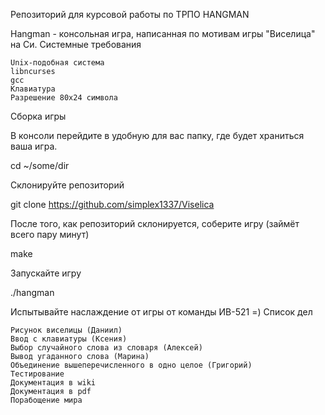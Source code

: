 Репозиторий для курсовой работы по ТРПО
HANGMAN

Hangman - консольная игра, написанная по мотивам игры "Виселица" на Си.
Системные требования

    Unix-подобная система
    libncurses
    gcc
    Клавиатура
    Разрешение 80x24 символа

Сборка игры

В консоли перейдите в удобную для вас папку, где будет храниться ваша игра.

cd ~/some/dir

Склонируйте репозиторий

git clone https://github.com/simplex1337/Viselica

После того, как репозиторий склонируется, соберите игру (займёт всего пару минут)

make

Запускайте игру

./hangman

Испытывайте наслаждение от игры от команды ИВ-521 =)
Список дел

    Рисунок виселицы (Даниил)
    Ввод с клавиатуры (Ксения)
    Выбор случайного слова из словаря (Алексей)
    Вывод угаданного слова (Марина)
    Объединение вышеперечисленного в одно целое (Григорий)
    Тестирование
    Документация в wiki
    Документация в pdf
    Порабощение мира
